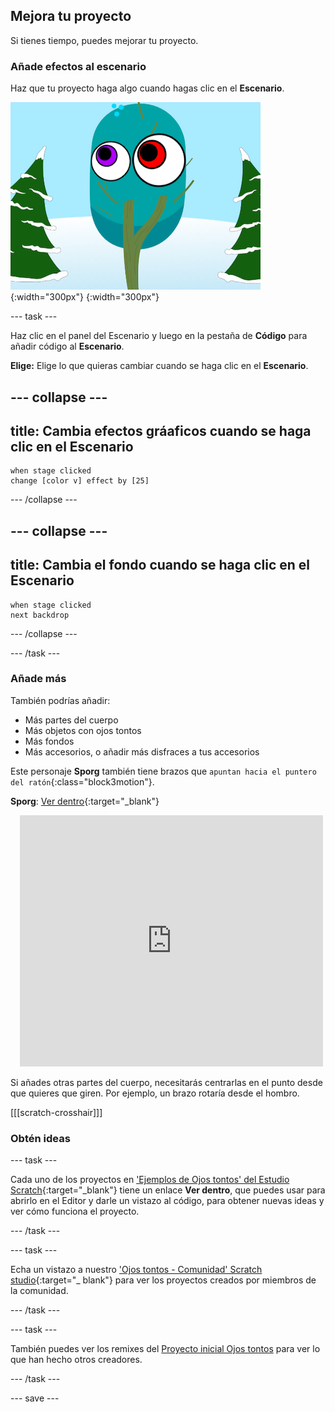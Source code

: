## Mejora tu proyecto

Si tienes tiempo, puedes mejorar tu proyecto.

### Añade efectos al escenario

Haz que tu proyecto haga algo cuando hagas clic en el **Escenario**.

![El escenario con efectos gráficos.](images/stage-effects.png){:width="300px"}
{:width="300px"}

--- task ---

Haz clic en el panel del Escenario y luego en la pestaña de **Código** para añadir código al **Escenario**.

**Elige:** Elige lo que quieras cambiar cuando se haga clic en el **Escenario**.

--- collapse ---
---
title: Cambia efectos gráaficos cuando se haga clic en el Escenario
---

```blocks3
when stage clicked
change [color v] effect by [25]
```

--- /collapse ---

--- collapse ---
---
title: Cambia el fondo cuando se haga clic en el Escenario
---

```blocks3
when stage clicked
next backdrop
```

--- /collapse ---

--- /task ---

### Añade más

También podrías añadir:
- Más partes del cuerpo
- Más objetos con ojos tontos
- Más fondos
- Más accesorios, o añadir más disfraces a tus accesorios

Este personaje **Sporg** también tiene brazos que `apuntan hacia el puntero del ratón`{:class="block3motion"}.

**Sporg**: [Ver dentro](https://scratch.mit.edu/projects/594688419/editor){:target="_blank"}
<div class="scratch-preview" style="margin-left: 15px;">
  <iframe allowtransparency="true" width="485" height="402" src="https://scratch.mit.edu/projects/embed/594688419/?autostart=false" frameborder="0"></iframe>
</div>

Si añades otras partes del cuerpo, necesitarás centrarlas en el punto desde que quieres que giren. Por ejemplo, un brazo rotaría desde el hombro.

[[[scratch-crosshair]]]

### Obtén ideas

--- task ---

Cada uno de los proyectos en ['Ejemplos de Ojos tontos' del Estudio Scratch](https://scratch.mit.edu/studios/29029028){:target="_blank"} tiene un enlace **Ver dentro**, que puedes usar para abrirlo en el Editor y darle un vistazo al código, para obtener nuevas ideas y ver cómo funciona el proyecto.

--- /task ---

--- task ---

Echa un vistazo a nuestro ['Ojos tontos - Comunidad' Scratch studio](https://scratch.mit.edu/studios/29120534){:target="_ blank"} para ver los proyectos creados por miembros de la comunidad.

--- /task ---

--- task ---

También puedes ver los remixes del [Proyecto inicial Ojos tontos](https://scratch.mit.edu/projects/582221984/remixes) para ver lo que han hecho otros creadores.

--- /task ---

--- save ---
